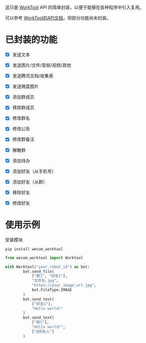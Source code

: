 这只是 [WorkTool](https://worktool.ymdyes.cn/) API 的简单封装，以便于能够在各种程序中引入复用。

可以参考 [WorkTool的API文档](https://worktool.apifox.cn/)，但部分功能尚未封装。


# 已封装的功能

- [x] 发送文本
- [x] 发送图片/文件/音频/视频/其他
- [x] 发送腾讯文档/收集表
- [x] 发送微盘图片
- [x] 添加群成员
- [x] 移除群成员
- [x] 修改群名
- [x] 修改公告
- [x] 修改群备注
- [x] 解散群
- [x] 添加待办
- [x] 添加好友（从手机号）
- [x] 添加好友（从群）
- [x] 移除好友
- [x] 修改好友


# 使用示例

安装模块

`pip install wecom_worktool`

```python
from wecom_worktool import Worktool

with Worktool("your_robot_id") as bot:
        bot.send_file(
            ["群1", "好友1"],
            "文件名.jpg",
            "https://your_image_url.jpg",
            bot.FileType.IMAGE
        )
        bot.send_text(
            ["好友1"],
            "Hello world!"
        )
        bot.send_text(
            ["群1"],
            "Hello world!",
            ["@所有人"]
        )
```